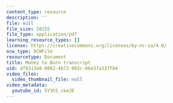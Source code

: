 ```yaml
---
content_type: resource
description: ''
file: null
file_size: 28155
file_type: application/pdf
learning_resource_types: []
license: https://creativecommons.org/licenses/by-nc-sa/4.0/
ocw_type: OCWFile
resourcetype: Document
title: Money to Burn transcript
uid: df8313e8-0802-4b72-802c-66e37a337f84
video_files:
  video_thumbnail_file: null
video_metadata:
  youtube_id: 5Y3hS_ckeJE
---
```

